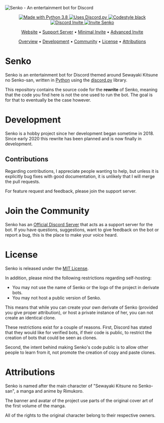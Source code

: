 <!-- Banner & Title -->

<img src="https://i.imgur.com/Ot5uX1O.png" alt="Senko - An entertainment bot for Discord">

<!-- Badges -->

<p align="center">
  <a href="https://www.python.org/">
    <img src="https://img.shields.io/badge/Made%20With-Python%203.9-1182c2" alt="Made with Python 3.8">
  </a>
  <a href="https://github.com/Rapptz/discord.py">
    <img src="https://img.shields.io/badge/Uses-discord.py-1182c2" alt="Uses Discord.py">
  </a>
  <a href="https://github.com/psf/black">
    <img src="https://img.shields.io/badge/code%20style-black-000000.svg" alt="Codestyle black">
  </a>
  <a href="https://discord.gg/ymrhJmc">
    <img src="https://img.shields.io/discord/724256216703828009?color=7289DA&label=Discord&logo=discord&logoColor=white" alt="Discord Invite">
  </a>
  <a href="https://discordapp.com/oauth2/authorize?client_id=460047216246128650&scope=bot&permissions=3468352">
    <img src="https://img.shields.io/badge/Invite-Senko-7289DA.svg?logo=discord&logoColor=white" alt="Invite Senko">
  </a>
</p>

<!-- Links -->

<p align="center">
  <a href="https://senkobot.bitbucket.io">Website</a>
  •
  <a href="https://discord.gg/ymrhJmc">Support Server</a>
  •
  <a href="https://discordapp.com/oauth2/authorize?client_id=460047216246128650&scope=bot&permissions=3468352">Minimal Invite</a>
  •
  <a href="https://discord.com/oauth2/authorize?client_id=460047216246128650&scope=bot&permissions=808774870">Advanced Invite</a>
</p>

<!-- Contents -->

<p align="center">
  <a href="#overview">Overview</a>
  •
  <a href="#development">Development</a>
  •
  <a href="#join-the-community">Community</a>
  • 
  <a href="#license">License</a>
  •
  <a href="#attributions">Attributions</a>
  <br>
</p>

<!-- Content -->

# Senko

Senko is an entertainment bot for Discord themed around Sewayaki Kitsune no
Senko-san, written in [Python](https://www.python.org/) using the
[discord.py](https://github.com/Rapptz/discord.py) library.

This repository contains the source code for the **rewrite** of Senko, meaning
that the code you find here is not the one used to run the bot. The goal is for
that to eventually be the case however.

# Development

Senko is a hobby project since her development began sometime in 2018. Since
early 2020 this rewrite has been planned and is now finally in development.

## Contributions

Regarding contributions, I appreciate people wanting to help, but unless it is
explicitly bug fixes with good documentation, it is unlikely that I will merge
the pull requests.

For feature request and feedback, please join the support server.

# Join the Community

Senko has an [Official Discord Server](https://discord.gg/ymrhJmc) that acts as
a support server for the bot. If you have questions, suggestions, want to give
feedback on the bot or report a bug, this is the place to make your voice heard.

# License

Senko is released under the [MIT License](LICENSE). 

In addition, please mind the following restrictions regarding self-hosting:

* You may not use the name of Senko or the logo of the project in derivate bots.
* You may not host a public version of Senko.

This means that while you can create your own derivate of Senko (provided you
give proper attribution), or host a private instance of her, you can not
create an identical clone.

These restrictions exist for a couple of reasons. First, Discord has stated that
they would like for verified bots, if their code is public, to restrict the
creation of bots that could be seen as clones. 

Second, the intent behind making Senko's code public is to allow other people to
learn from it, not promote the creation of copy and paste clones.

# Attributions

Senko is named after the main character of "Sewayaki Kitsune no Senko-san", a
manga and anime by Rimukoro. 

The banner and avatar of the project use parts of the original cover art of the
first volume of the manga. 

All of the rights to the original character belong to their respective owners.
